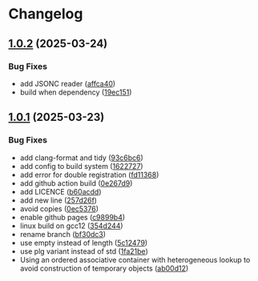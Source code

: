 # Changelog

## [1.0.2](https://github.com/untrustedmodders/plugify-configs/compare/v1.0.1...v1.0.2) (2025-03-24)


### Bug Fixes

* add JSONC reader ([affca40](https://github.com/untrustedmodders/plugify-configs/commit/affca4089d32ee5fa43ba3acfde96b686d74f8bf))
* build when dependency ([19ec151](https://github.com/untrustedmodders/plugify-configs/commit/19ec15136876bd23322297bd3fe8c26aacbbe759))

## [1.0.1](https://github.com/untrustedmodders/plugify-configs/compare/v1.0.0...v1.0.1) (2025-03-23)


### Bug Fixes

* add clang-format and tidy ([93c6bc6](https://github.com/untrustedmodders/plugify-configs/commit/93c6bc6b16c33924b130ed1beb7df978093d7fdf))
* add config to build system ([1622727](https://github.com/untrustedmodders/plugify-configs/commit/1622727de842d49b16e607d089c94f46fddf9f06))
* add error for double registration ([fd11368](https://github.com/untrustedmodders/plugify-configs/commit/fd113689936eac636d85f1b956778ae0c2655589))
* add github action build ([0e267d9](https://github.com/untrustedmodders/plugify-configs/commit/0e267d94543bc17ada68b0a47fb386b324bae68c))
* add LICENCE ([b60acdd](https://github.com/untrustedmodders/plugify-configs/commit/b60acddc9e06c1762881f07b21251fcf568d1700))
* add new line ([257d26f](https://github.com/untrustedmodders/plugify-configs/commit/257d26fbe88a390c5e555dcef5dc606538c0044e))
* avoid copies ([0ec5376](https://github.com/untrustedmodders/plugify-configs/commit/0ec53769bb47113699be5257efca88f7a5d0ac3e))
* enable github pages ([c9899b4](https://github.com/untrustedmodders/plugify-configs/commit/c9899b42bdf1b74bf403c5bb6c20e2b3e398e591))
* linux build on gcc12 ([354d244](https://github.com/untrustedmodders/plugify-configs/commit/354d244eb32b165d6426333d4ac480b47a5bdc6b))
* rename branch ([bf30dc3](https://github.com/untrustedmodders/plugify-configs/commit/bf30dc3995d456dcbb5f17cdebbcc30be69cdfe8))
* use empty instead of length ([5c12479](https://github.com/untrustedmodders/plugify-configs/commit/5c12479b64ee76f38a89b46b026977cd2087c7bd))
* use plg variant instead of std ([1fa21be](https://github.com/untrustedmodders/plugify-configs/commit/1fa21be4d371656d676007b780b190e75e933d44))
* Using an ordered associative container with heterogeneous lookup to avoid construction of temporary objects ([ab00d12](https://github.com/untrustedmodders/plugify-configs/commit/ab00d12b2033b060b797dc613dd443d1f3287c2d))
